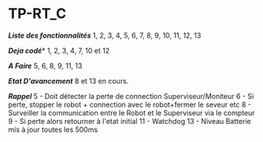 # TP-RT_C

***Liste des fonctionnalités***
1, 2, 3, 4, 5, 6, 7, 8, 9, 10, 11, 12, 13 

***Deja codé****
1, 2, 3, 4, 7, 10 et 12

***A Faire***
5, 6, 8, 9, 11, 13

***Etat D'avancement***
8 et 13 en cours. 


***Rappel***
5   - Doit détecter la perte de connection Superviseur/Moniteur 
6   - Si perte, stopper le robot + connection avec le robot+fermer le seveur etc
8   - Surveiller la communication entre le Robot et le Superviseur via le compteur
9   - Si perte alors retourner à l'etat initial
11  - Watchdog
13  - Niveau Batterie mis à jour toutes les 500ms
